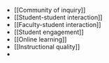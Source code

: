 - [[Community of inquiry]]
- [[Student-student interaction]]
- [[Faculty-student interaction]]
- [[Student engagement]]
- [[Online learning]]
- [[Instructional quality]]
-